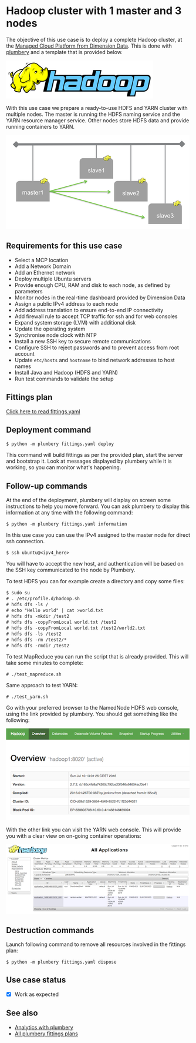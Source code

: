 # Hadoop cluster with 1 master and 3 nodes

The objective of this use case is to deploy a complete Hadoop cluster, at the [Managed Cloud Platform from Dimension Data](http://cloud.dimensiondata.com/eu/en/).
This is done with [plumbery](https://developer.dimensiondata.com/display/PLUM/Plumbery) and a template that is provided below.

![Hadoop](hadoop.png)

With this use case we prepare a ready-to-use HDFS and YARN cluster with multiple nodes. The master is running
the HDFS naming service and the YARN resource manager service. Other nodes store HDFS data and provide running containers to YARN.

![Architecture](architecture.png)

## Requirements for this use case

* Select a MCP location
* Add a Network Domain
* Add an Ethernet network
* Deploy multiple Ubuntu servers
* Provide enough CPU, RAM and disk to each node, as defined by parameters
* Monitor nodes in the real-time dashboard provided by Dimension Data
* Assign a public IPv4 address to each node
* Add address translation to ensure end-to-end IP connectivity
* Add firewall rule to accept TCP traffic for ssh and for web consoles
* Expand system storage (LVM) with additional disk
* Update the operating system
* Synchronise node clock with NTP
* Install a new SSH key to secure remote communications
* Configure SSH to reject passwords and to prevent access from root account
* Update `etc/hosts` and `hostname` to bind network addresses to host names
* Install Java and Hadoop (HDFS and YARN)
* Run test commands to validate the setup

## Fittings plan

[Click here to read fittings.yaml](fittings.yaml)

## Deployment command

    $ python -m plumbery fittings.yaml deploy

This command will build fittings as per the provided plan, start the server
and bootstrap it. Look at messages displayed by plumbery while it is
working, so you can monitor what's happening.

## Follow-up commands

At the end of the deployment, plumbery will display on screen some instructions
to help you move forward. You can ask plumbery to display this information
at any time with the following command:

    $ python -m plumbery fittings.yaml information


In this use case you can use the IPv4 assigned to the master node for direct ssh
connection.

    $ ssh ubuntu@<ipv4_here>


You will have to accept the new host, and authentication will be based on
the SSH key communicated to the node by Plumbery.

To test HDFS you can for example create a directory and copy some files:

    $ sudo su
    # . /etc/profile.d/hadoop.sh
    # hdfs dfs -ls /
    # echo "Hello world" | cat >world.txt
    # hdfs dfs -mkdir /test2
    # hdfs dfs -copyFromLocal world.txt /test2
    # hdfs dfs -copyFromLocal world.txt /test2/world2.txt
    # hdfs dfs -ls /test2
    # hdfs dfs -rm /test2/*
    # hdfs dfs -rmdir /test2


To test MapReduce you can run the script that is already provided. This will take
some minutes to complete:

    # ./test_mapreduce.sh


Same approach to test YARN:

    # ./test_yarn.sh


Go with your preferred browser to the NamedNode HDFS web console,
using the link provided by plumbery. You should get something like the following:

![HDFS console](hdfs-console.png)

With the other link you can visit the YARN web console. This will provide you
with a clear view on on-going container operations:

![YARN console](yarn-console.png)

## Destruction commands

Launch following command to remove all resources involved in the fittings plan:

    $ python -m plumbery fittings.yaml dispose

## Use case status

- [x] Work as expected

## See also

- [Analytics with plumbery](../)
- [All plumbery fittings plans](../../)

